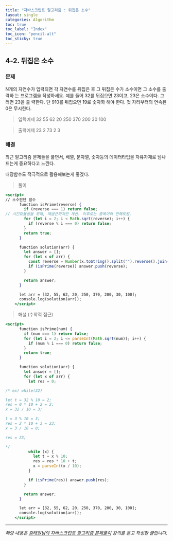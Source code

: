 ```yaml
---
title: "자바스크립트 알고리즘 : 뒤집은 소수"
layout: single
categories: Algorithm
toc: true
toc_label: "Index"
toc_icon: "pencil-alt"
toc_sticky: true
---
```


## 4-2. 뒤집은 소수

### 문제

N개의 자연수가 입력되면 각 자연수를 뒤집은 후 그 뒤집은 수가 소수이면 그 소수를 출력하
는 프로그램을 작성하세요. 예를 들어 32를 뒤집으면 23이고, 23은 소수이다. 그러면 23을 출
력한다. 단 910를 뒤집으면 19로 숫자화 해야 한다. 첫 자리부터의 연속된 0은 무시한다.

> 입력예제
> 32 55 62 20 250 370 200 30 100

> 출력예제
> 23 2 73 2 3

### 해결

최근 알고리즘 문제들을 풀면서, 배열, 문자열, 숫자등의 데이터타입을 자유자재로 넘나드는게 중요하다고 느낀다.

내장함수도 적극적으로 활용해보는게 좋겠다.

> 풀이

```jsx
<script>
// 소수판단 함수
      function isPrime(reverse) {
        if (reverse === 1) return false;
// 시간효율성을 위해, 제곱근까지만 계산. 이후로는 중복이라 안해도됨.
        for (let i = 2; i < Math.sqrt(reverse); i++) {
          if (reverse % i === 0) return false;
        }
        return true;
      }

      function solution(arr) {
        let answer = [];
        for (let x of arr) {
          const reverse = Number(x.toString().split("").reverse().join(""));
          if (isPrime(reverse)) answer.push(reverse);
        }

        return answer;
      }

      let arr = [32, 55, 62, 20, 250, 370, 200, 30, 100];
      console.log(solution(arr));
    </script>
```

> 해설 (수학적 접근)

```jsx
<script>
      function isPrime(num) {
        if (num === 1) return false;
        for (let i = 2; i <= parseInt(Math.sqrt(num)); i++) {
          if (num % i === 0) return false;
        }
        return true;
      }

      function solution(arr) {
        let answer = [];
        for (let x of arr) {
          let res = 0;

/* ex) while(32)

let t = 32 % 10 = 2;
res = 0 * 10 + 2 = 2;
x = 32 / 10 = 3;

t = 3 % 10 = 3;
res = 2 * 10 + 3 = 23;
x = 3 / 10 = 0;

res = 23;

*/
          while (x) {
            let t = x % 10;
            res = res * 10 + t;
            x = parseInt(x / 10);
          }

          if (isPrime(res)) answer.push(res);
        }

        return answer;
      }

      let arr = [32, 55, 62, 20, 250, 370, 200, 30, 100];
      console.log(solution(arr));
    </script>
```

---

_해당 내용은 [김태원님의 자바스크립트 알고리즘 문제풀이](https://www.inflearn.com/course/%EC%9E%90%EB%B0%94%EC%8A%A4%ED%81%AC%EB%A6%BD%ED%8A%B8-%EC%95%8C%EA%B3%A0%EB%A6%AC%EC%A6%98-%EB%AC%B8%EC%A0%9C%ED%92%80%EC%9D%B4/dashboard) 강의를 듣고 작성한 글입니다._
